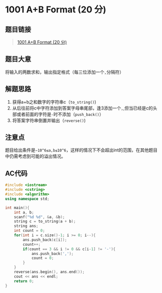 # 1001 A+B Format (20 分)

## 题目链接

> [1001 A+B Format (20 分)](https://pintia.cn/problem-sets/994805342720868352/problems/994805528788582400)

## 题目大意

将输入的两数求和，输出指定格式（每三位添加一个`,`分隔符）

## 解题思路

1. 获得a+b之和数字的字符串c（`to_string()`)
2. 从后往前将c中字符添加到答案字母串尾部，逢3添加一个`,`,但当已经是c的头部或者前面的字符是`-`时不添加（`push_back()`）
3. 将答案字符串倒置并输出（`reverse()`)

## 注意点

题目给出条件是`−10^6≤a,b≤10^​6`，这样的情况下不会超出int的范围，在其他题目中仍需考虑到可能的溢出情况。

## AC代码

```C++
#include <iostream>
#include <cstring>
#include <algorithm>
using namespace std;

int main(){
    int a, b;
    scanf("%d %d", &a, &b);
    string c = to_string(a + b);
    string ans;
    int count = 0;
    for(int i = c.size()-1; i >= 0; i--){
        ans.push_back(c[i]);
        count++;
        if(count == 3 && i != 0 && c[i-1] != '-'){
            ans.push_back(',');
            count = 0;
        }
    }
    reverse(ans.begin(), ans.end());
    cout << ans << endl;
    return 0;
}
```